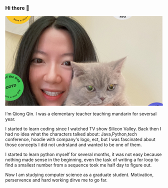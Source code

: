 ### Hi there 👋

![Alt Text](https://github.com/QQuinn03/QQuinn03/blob/main/image_6483441.JPG)

I‘m Qiong Qin. I was a elementary teacher teaching mandarin for seversal year.

I started to learn coding since I watched TV show Silicon Valley. Back then I had no idea what the characters talked about: Java,Python,tech conference, hoodie with company's logo, ect, but I was fascinated about those concepts I did not undrstand and wanted to be one of them. 

I started to learn python myself for several months, it was not easy because nothing made sense in the beginning, even the task of writing a for loop to find a smallest number from a sequence took me half day to figure out.

Now I am studying computer science as a graduate student. Motivation, perservence and hard working dirve me to go far.



